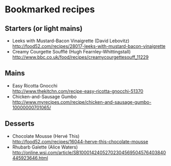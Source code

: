 # Bookmarked recipes

## Starters (or light mains)

* Leeks with Mustard-Bacon Vinaigrette (David Lebovitz)   http://food52.com/recipes/28017-leeks-with-mustard-bacon-vinaigrette
* Creamy Courgette Soufflé (Hugh Fearnley-Whittingstall)  
http://www.bbc.co.uk/food/recipes/creamycourgettesouff_11229


## Mains

* Easy Ricotta Gnocchi  
http://www.thekitchn.com/recipe-easy-ricotta-gnocchi-51370
* Chicken-and-Sausage Gumbo  
http://www.myrecipes.com/recipe/chicken-and-sausage-gumbo-10000000701065/

## Desserts

* Chocolate Mousse (Hervé This)  
http://food52.com/recipes/16044-herve-this-chocolate-mousse
* Rhubarb Galette (Alice Waters)  
http://online.wsj.com/article/SB10001424052702304569504576403840445923646.html


